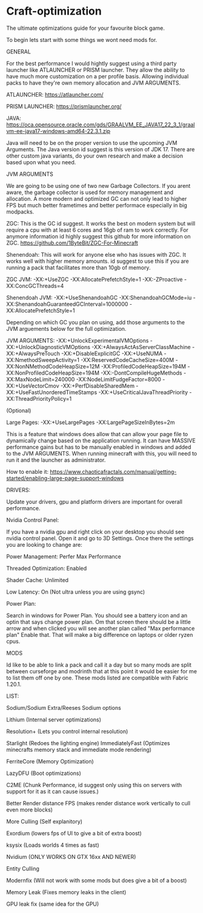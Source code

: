 # Craft-optimization
The ultimate optimizations guide for your favourite block game.


To begin lets start with some things we wont need mods for. 




GENERAL

For the best performance I would hightly suggest using a third party launcher like ATLAUNCHER or PRISM launcher. They allow the ability to have much more customization on a per profile basis. Allowing individual packs to have they're own memory allocation and JVM ARGUMENTS.


ATLAUNCHER: https://atlauncher.com/

PRISM LAUNCHER: https://prismlauncher.org/


JAVA: https://oca.opensource.oracle.com/gds/GRAALVM_EE_JAVA17_22_3_1/graalvm-ee-java17-windows-amd64-22.3.1.zip

Java will need to be on the proper version to use the upcoming JVM Arguments. The Java version id suggest is this version of JDK 17. There are other custom java variants, do your own research and make a decision based upon what you need. 



JVM ARGUMENTS

We are going to be using one of two new Garbage Collectors. If you arent aware, the garbage collector is used for memory management and allocation. A more modern and optimized GC can not only lead to higher FPS but much better frametimes and better performace especially in big modpacks. 


ZGC: This is the GC id suggest. It works the best on modern system but will require a cpu with at least 6 cores and 16gb of ram to work correctly. For anymore information id highly suggest this github for more information on ZGC. https://github.com/1ByteBit/ZGC-For-Minecraft


Shenendoah: This will work for anyone else who has issues with ZGC. It works well with higher memory amounts. id suggest to use this if you are running a pack that facilitates more than 10gb of memory.


ZGC JVM: -XX:+UseZGC -XX:AllocatePrefetchStyle=1 -XX:-ZProactive -XX:ConcGCThreads=4



Shenendoah JVM: -XX:+UseShenandoahGC -XX:ShenandoahGCMode=iu -XX:ShenandoahGuaranteedGCInterval=1000000 -XX:AllocatePrefetchStyle=1



Depending on which GC you plan on using, add those arguments to the JVM arguements below for the full optimization.


JVM ARGUMENTS:
-XX:+UnlockExperimentalVMOptions -XX:+UnlockDiagnosticVMOptions -XX:+AlwaysActAsServerClassMachine -XX:+AlwaysPreTouch -XX:+DisableExplicitGC -XX:+UseNUMA -XX:NmethodSweepActivity=1 -XX:ReservedCodeCacheSize=400M -XX:NonNMethodCodeHeapSize=12M -XX:ProfiledCodeHeapSize=194M -XX:NonProfiledCodeHeapSize=194M -XX:-DontCompileHugeMethods -XX:MaxNodeLimit=240000 -XX:NodeLimitFudgeFactor=8000 -XX:+UseVectorCmov -XX:+PerfDisableSharedMem -XX:+UseFastUnorderedTimeStamps -XX:+UseCriticalJavaThreadPriority -XX:ThreadPriorityPolicy=1


(Optional)

Large Pages: -XX:+UseLargePages -XX:LargePageSizeInBytes=2m


This is a feature that windows does allow that can allow your page file to dynamically change based on the application running. It can have MASSIVE performance gains but has to be manually enabled in windows and added to the JVM ARGUMENTS. When running minecraft with this, you will need to run it and the launcher as administrator. 

How to enable it: https://www.chaoticafractals.com/manual/getting-started/enabling-large-page-support-windows



DRIVERS:

Update your drivers, gpu and platform drivers are important for overall performance.



Nvidia Control Panel: 

If you have a nvidia gpu and right click on your desktop you should see nvidia control panel. Open it and go to 3D Settings. Once there the settings you are looking to change are:

Power Management: Perfer Max Performance

Threaded Optimization: Enabled

Shader Cache: Unlimited

Low Latency: On (Not ultra unless you are using gsync)



Power Plan:

Search in windows for Power Plan. You should see a battery icon and an optin that says change power plan. Om that screen there should be a little arrow and when clicked you will see another plan called "Max performance plan" Enable that. That will make a big difference on laptops or older ryzen cpus.






MODS

Id like to be able to link a pack and call it a day but so many mods are split between curseforge and modrinth that at this point it would be easier for me to list them off one by one. These mods listed are compatible with Fabric 1.20.1.



LIST:

Sodium/Sodium Extra/Reeses Sodium options

Lithium (Internal server optimizations)

Resolution+ (Lets you control internal resolution) 

Starlight (Redoes the lighting engine)
ImmediatelyFast (Optimizes minecrafts memory stack and immediate mode rendering)

FerriteCore (Memory Optimization)

LazyDFU (Boot optimizations)

C2ME (Chunk Performance, id suggest only using this on servers with support for it as it can cause issues.)

Better Render distance FPS (makes render distance work vertically to cull even more blocks)

More Culling (Self explanitory)

Exordium (lowers fps of UI to give a bit of extra boost)

ksysix (Loads worlds 4 times as fast)

Nvidium (ONLY WORKS ON GTX 16xx AND NEWER)

Entity Culling

Modernfix (Will not work with some mods but does give a bit of a boost)

Memory Leak (Fixes memory leaks in the client) 

GPU leak fix (same idea for the GPU)

